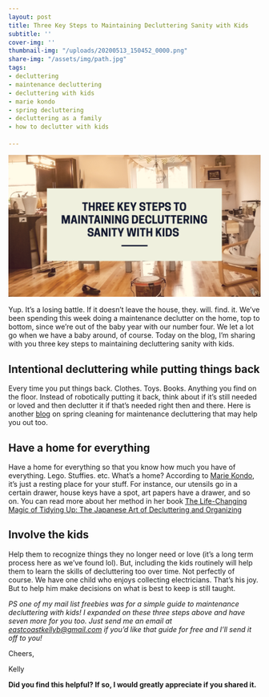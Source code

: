 ```yaml
---
layout: post
title: Three Key Steps to Maintaining Decluttering Sanity with Kids
subtitle: ''
cover-img: ''
thumbnail-img: "/uploads/20200513_150452_0000.png"
share-img: "/assets/img/path.jpg"
tags:
- decluttering
- maintenance decluttering
- decluttering with kids
- marie kondo
- spring decluttering
- decluttering as a family
- how to declutter with kids

---
```

![A picture of my dining room with mess on the floor.](/uploads/20200513_150452_0000.png "mess")

Yup. It’s a losing battle. If it doesn’t leave the house, they. will. find. it. We’ve been spending this week doing a maintenance declutter on the home, top to bottom, since we’re out of the baby year with our number four. We let a lot go when we have a baby around, of course. Today on the blog, I’m sharing with you three key steps to maintaining decluttering sanity with kids.

## Intentional decluttering while putting things back

Every time you put things back. Clothes. Toys. Books. Anything you find on the floor. Instead of robotically putting it back, think about if it’s still needed or loved and then declutter it if that’s needed right then and there. Here is another [blog](https://zen.homezada.com/2015/04/20/spring-maintenance-tips-guide-to-decluttering-the-home/) on spring cleaning for maintenance decluttering that may help you out too.

## Have a home for everything

Have a home for everything so that you know how much you have of everything. Lego. Stuffies. etc. What’s a home? According to [Marie Kondo](https://www.goodhousekeeping.com/home/organizing/a25846191/what-is-the-konmari-method/), it’s just a resting place for your stuff. For instance, our utensils go in a certain drawer, house keys have a spot, art papers have a drawer, and so on. You can read more about her method in her book [The Life-Changing Magic of Tidying Up: The Japanese Art of Decluttering and Organizing](https://amzn.to/31alsJK)

## Involve the kids

Help them to recognize things they no longer need or love (it’s a long term process here as we’ve found lol). But, including the kids routinely will help them to learn the skills of decluttering too over time. Not perfectly of course. We have one child who enjoys collecting electricians. That’s his joy. But to help him make decisions on what is best to keep is still taught.

_PS one of my mail list freebies was for a simple guide to maintenance decluttering with kids! I expanded on these three steps above and have seven more for you too. Just send me an email at eastcoastkellyb@gmail.com if you’d like that guide for free and I’ll send it off to you!_

Cheers,

Kelly

**Did you find this helpful? If so, I would greatly appreciate if you shared it.**